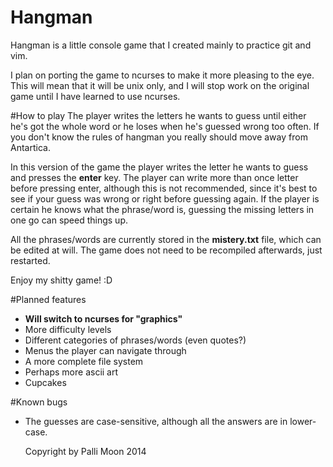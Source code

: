 Hangman
=======
Hangman is a little console game that I created mainly to practice git and vim.

I plan on porting the game to ncurses to make it more pleasing to the eye. This will mean that it will be unix only, and I will stop work on the original game until I have learned to use ncurses.

#How to play
The player writes the letters he wants to guess until either he's got the whole word or he loses when he's guessed wrong too often. If you don't know the rules of hangman you really should move away from Antartica.

In this version of the game the player writes the letter he wants to guess and presses the **enter** key. The player can write more than once letter before pressing enter, although this is not recommended, since it's best to see if your guess was wrong or right before guessing again. If the player is certain he knows what the phrase/word is, guessing the missing letters in one go can speed things up.

All the phrases/words are currently stored in the **mistery.txt** file, which can be edited at will. The game does not need to be recompiled afterwards, just restarted.

Enjoy my shitty game! :D

#Planned features
* **Will switch to ncurses for "graphics"**
* More difficulty levels
* Different categories of phrases/words (even quotes?)
* Menus the player can navigate through
* A more complete file system
* Perhaps more ascii art
* Cupcakes

#Known bugs
* The guesses are case-sensitive, although all the answers are in lower-case.

    Copyright by Palli Moon 2014
